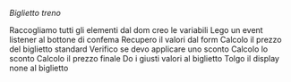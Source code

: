 *Biglietto treno*

Raccogliamo tutti gli elementi dal dom
creo le variabili
Lego un event listener al bottone di confema
Recupero il valori dal form
Calcolo il prezzo del biglietto standard
Verifico se devo applicare uno sconto
Calcolo lo sconto
Calcolo il prezzo finale
Do i giusti valori al biglietto
Tolgo il display none al biglietto